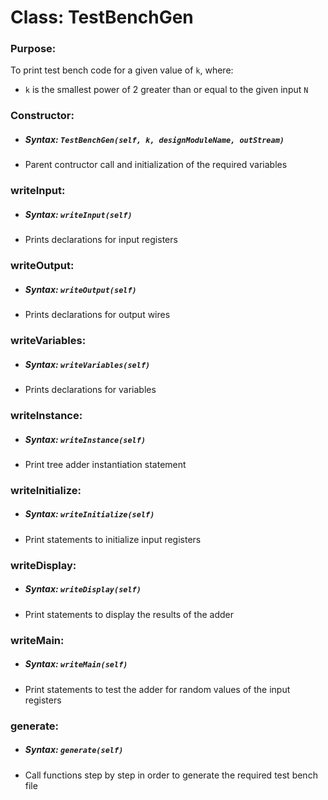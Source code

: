 # Class: TestBenchGen

### Purpose: 
To print test bench code for a given value of `k`, where:
- `k` is the smallest power of 2 greater than or equal to the given input `N`

### Constructor:
- ##### Syntax: `TestBenchGen(self, k, designModuleName, outStream)`
- Parent contructor call and initialization of the required variables

### writeInput:
- ##### Syntax: `writeInput(self)`
- Prints declarations for input registers

### writeOutput:
- ##### Syntax: `writeOutput(self)`
- Prints declarations for output wires

### writeVariables:
- ##### Syntax: `writeVariables(self)`
- Prints declarations for variables

### writeInstance:
- ##### Syntax: `writeInstance(self)`
- Print tree adder instantiation statement

### writeInitialize:
- ##### Syntax: `writeInitialize(self)`
- Print statements to initialize input registers

### writeDisplay:
- ##### Syntax: `writeDisplay(self)`
- Print statements to display the results of the adder

### writeMain:
- ##### Syntax: `writeMain(self)`
- Print statements to test the adder for random values of the input registers

### generate:
- ##### Syntax: `generate(self)`
- Call functions step by step in order to generate the required test bench file
